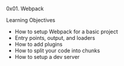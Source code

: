 0x01. Webpack

Learning Objectives

- How to setup Webpack for a basic project
- Entry points, output, and loaders
- How to add plugins
- How to split your code into chunks
- How to setup a dev server
